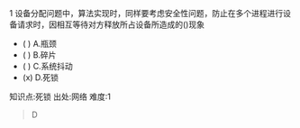 1
设备分配问题中，算法实现时，同样要考虑安全性问题，防止在多个进程进行设备请求时，因相互等待对方释放所占设备所造成的()现象
- ( ) A.瓶颈
- ( ) B.碎片
- ( ) C.系统抖动
- (x) D.死锁

知识点:死锁
出处:网络
难度:1
> D
